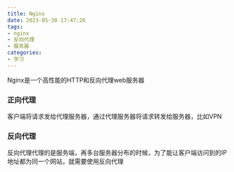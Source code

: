 ```yaml
---
title: Nginx
date: 2023-05-30 17:47:26
tags:
- nginx
- 反向代理
- 服务器
categories:
- 学习
---
```


Nginx是一个高性能的HTTP和反向代理web服务器

### 正向代理

客户端将请求发给代理服务器，通过代理服务器将请求转发给服务器，比如VPN

### 反向代理

反向代理代理的是服务端，再多台服务器分布的时候，为了能让客户端访问到的IP地址都为同一个网站，就需要使用反向代理
